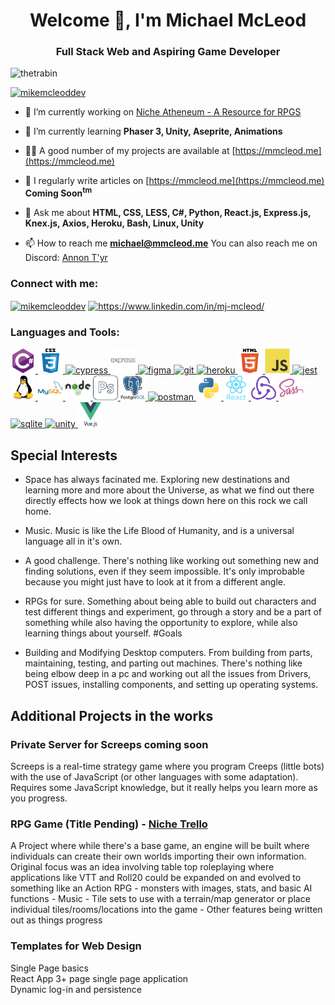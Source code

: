 <h1 align="center">Welcome 👋, I'm Michael McLeod</h1>

<!--
**TheTrabin/TheTrabin** is a ✨ _special_ ✨ repository because its `README.md` (this file) appears on your GitHub profile.

Here are some ideas to get you started:

- 🔭 I’m currently working on ...
- 🌱 I’m currently learning ...
- 👯 I’m looking to collaborate on ...
- 🤔 I’m looking for help with ...
- 💬 Ask me about ...
- 📫 How to reach me: ...
- 😄 Pronouns: ...
- ⚡ Fun fact: ...
-->
<h3 align="center">Full Stack Web and Aspiring Game Developer</h3>

<p align="left"> <img src="https://komarev.com/ghpvc/?username=thetrabin&label=Profile%20views&color=0e75b6&style=flat" alt="thetrabin" /> </p>

<p align="left"> <a href="https://twitter.com/mikemcleoddev" target="blank"><img src="https://img.shields.io/twitter/follow/mikemcleoddev?logo=twitter&style=for-the-badge" alt="mikemcleoddev" /></a> </p>

- 🔭 I’m currently working on [Niche Atheneum - A Resource for RPGS](https://github.com/TheTrabin/niche-atheneum)

- 🌱 I’m currently learning **Phaser 3, Unity, Aseprite, Animations**

- 👨‍💻 A good number of my projects are available at [https://mmcleod.me](https://mmcleod.me)

- 📝 I regularly write articles on [https://mmcleod.me](https://mmcleod.me) **Coming Soon<sup>tm</sup>**

- 💬 Ask me about **HTML, CSS, LESS, C#, Python, React.js, Express.js, Knex.js, Axios, Heroku, Bash, Linux, Unity**

- 📫 How to reach me **michael@mmcleod.me**
    You can also reach me on Discord: [Annon T'yr](discord.gg/V9fPRfKXu9)

<h3 align="left">Connect with me:</h3>
<p align="left">
<a href="https://twitter.com/mikemcleoddev" target="blank"><img align="center" src="https://cdn.jsdelivr.net/npm/simple-icons@3.0.1/icons/twitter.svg" alt="mikemcleoddev" height="30" width="40" /></a>
<a href="https://linkedin.com/in/https://www.linkedin.com/in/mj-mcleod/" target="blank"><img align="center" src="https://cdn.jsdelivr.net/npm/simple-icons@3.0.1/icons/linkedin.svg" alt="https://www.linkedin.com/in/mj-mcleod/" height="30" width="40" /></a>
</p>

<h3 align="left">Languages and Tools:</h3>
<p align="left"> <a href="https://www.w3schools.com/cs/" target="_blank"> <img src="https://raw.githubusercontent.com/devicons/devicon/master/icons/csharp/csharp-original.svg" alt="csharp" width="40" height="40"/> </a> <a href="https://www.w3schools.com/css/" target="_blank"> <img src="https://raw.githubusercontent.com/devicons/devicon/master/icons/css3/css3-original-wordmark.svg" alt="css3" width="40" height="40"/> </a> <a href="https://www.cypress.io" target="_blank"> <img src="https://raw.githubusercontent.com/simple-icons/simple-icons/6e46ec1fc23b60c8fd0d2f2ff46db82e16dbd75f/icons/cypress.svg" alt="cypress" width="40" height="40"/> </a> <a href="https://expressjs.com" target="_blank"> <img src="https://raw.githubusercontent.com/devicons/devicon/master/icons/express/express-original-wordmark.svg" alt="express" width="40" height="40"/> </a> <a href="https://www.figma.com/" target="_blank"> <img src="https://www.vectorlogo.zone/logos/figma/figma-icon.svg" alt="figma" width="40" height="40"/> </a> <a href="https://git-scm.com/" target="_blank"> <img src="https://www.vectorlogo.zone/logos/git-scm/git-scm-icon.svg" alt="git" width="40" height="40"/> </a> <a href="https://heroku.com" target="_blank"> <img src="https://www.vectorlogo.zone/logos/heroku/heroku-icon.svg" alt="heroku" width="40" height="40"/> </a> <a href="https://www.w3.org/html/" target="_blank"> <img src="https://raw.githubusercontent.com/devicons/devicon/master/icons/html5/html5-original-wordmark.svg" alt="html5" width="40" height="40"/> </a> <a href="https://developer.mozilla.org/en-US/docs/Web/JavaScript" target="_blank"> <img src="https://raw.githubusercontent.com/devicons/devicon/master/icons/javascript/javascript-original.svg" alt="javascript" width="40" height="40"/> </a> <a href="https://jestjs.io" target="_blank"> <img src="https://www.vectorlogo.zone/logos/jestjsio/jestjsio-icon.svg" alt="jest" width="40" height="40"/> </a> <a href="https://www.linux.org/" target="_blank"> <img src="https://raw.githubusercontent.com/devicons/devicon/master/icons/linux/linux-original.svg" alt="linux" width="40" height="40"/> </a> <a href="https://www.mysql.com/" target="_blank"> <img src="https://raw.githubusercontent.com/devicons/devicon/master/icons/mysql/mysql-original-wordmark.svg" alt="mysql" width="40" height="40"/> </a> <a href="https://nodejs.org" target="_blank"> <img src="https://raw.githubusercontent.com/devicons/devicon/master/icons/nodejs/nodejs-original-wordmark.svg" alt="nodejs" width="40" height="40"/> </a> <a href="https://www.photoshop.com/en" target="_blank"> <img src="https://raw.githubusercontent.com/devicons/devicon/master/icons/photoshop/photoshop-line.svg" alt="photoshop" width="40" height="40"/> </a> <a href="https://www.postgresql.org" target="_blank"> <img src="https://raw.githubusercontent.com/devicons/devicon/master/icons/postgresql/postgresql-original-wordmark.svg" alt="postgresql" width="40" height="40"/> </a> <a href="https://postman.com" target="_blank"> <img src="https://www.vectorlogo.zone/logos/getpostman/getpostman-icon.svg" alt="postman" width="40" height="40"/> </a> <a href="https://www.python.org" target="_blank"> <img src="https://raw.githubusercontent.com/devicons/devicon/master/icons/python/python-original.svg" alt="python" width="40" height="40"/> </a> <a href="https://reactjs.org/" target="_blank"> <img src="https://raw.githubusercontent.com/devicons/devicon/master/icons/react/react-original-wordmark.svg" alt="react" width="40" height="40"/> </a> <a href="https://redux.js.org" target="_blank"> <img src="https://raw.githubusercontent.com/devicons/devicon/master/icons/redux/redux-original.svg" alt="redux" width="40" height="40"/> </a> <a href="https://sass-lang.com" target="_blank"> <img src="https://raw.githubusercontent.com/devicons/devicon/master/icons/sass/sass-original.svg" alt="sass" width="40" height="40"/> </a> <a href="https://www.sqlite.org/" target="_blank"> <img src="https://www.vectorlogo.zone/logos/sqlite/sqlite-icon.svg" alt="sqlite" width="40" height="40"/> </a> <a href="https://unity.com/" target="_blank"> <img src="https://www.vectorlogo.zone/logos/unity3d/unity3d-icon.svg" alt="unity" width="40" height="40"/> </a> <a href="https://vuejs.org/" target="_blank"> <img src="https://raw.githubusercontent.com/devicons/devicon/master/icons/vuejs/vuejs-original-wordmark.svg" alt="vuejs" width="40" height="40"/> </a> </p>

## Special Interests

- Space has always facinated me. Exploring new destinations and learning more and more about the Universe, as what we find out there directly effects how we look at things down here on this rock we call home.

- Music. Music is like the Life Blood of Humanity, and is a universal language all in it's own.

- A good challenge. There's nothing like working out something new and finding solutions, even if they seem impossible. It's only improbable because you might just have to look at it from a different angle.

- RPGs for sure. Something about being able to build out characters and test different things and experiment, go through a story and be a part of something while also having the opportunity to explore, while also learning things about yourself. #Goals

- Building and Modifying Desktop computers. From building from parts, maintaining, testing, and parting out machines. There's nothing like being elbow deep in a pc and working out all the issues from Drivers, POST issues, installing components, and setting up operating systems.

## Additional Projects in the works

### Private Server for Screeps coming soon
Screeps is a real-time strategy game where you program Creeps (little bots) with the use of JavaScript (or other languages with some adaptation). Requires some JavaScript knowledge, but it really helps you learn more as you progress.

### RPG Game (Title Pending) - [Niche Trello](https://trello.com/b/rrwLOHw7/niche-idle)
A Project where while there's a base game, an engine will be built where individuals can create their own worlds importing their own information.
Original focus was an idea involving table top roleplaying where applications like VTT and Roll20 could be expanded on and evolved to something like an Action RPG
    - monsters with images, stats, and basic AI functions
    - Music
    - Tile sets to use with a terrain/map generator or place individual tiles/rooms/locations into the game
    - Other features being written out as things progress

### Templates for Web Design
<p>Single Page basics<br>
React App 3+ page single page application<br>
Dynamic log-in and persistence</p>